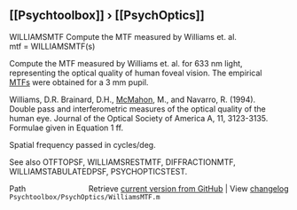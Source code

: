 ## [[Psychtoolbox]] &#8250; [[PsychOptics]]

WILLIAMSMTF  Compute the MTF measured by Williams et. al.  
   mtf = WILLIAMSMTF(s)  
  
   Compute the MTF measured by Williams et. al. for 633 nm light,  
   representing the optical quality of human foveal vision.  The empirical  
   [MTFs](MTFs) were obtained for a 3 mm pupil.  
  
   Williams, D.R. Brainard, D.H., [McMahon](McMahon), M., and Navarro, R. (1994).  
   Double pass and interferometric measures of the optical quality of the  
   human eye. Journal of the Optical Society of America A, 11, 3123-3135.  
   Formulae given in Equation 1 ff.  
  
   Spatial frequency passed in cycles/deg.  
  
   See also OTFTOPSF, WILLIAMSRESTMTF, DIFFRACTIONMTF,  
   WILLIAMSTABULATEDPSF, PSYCHOPTICSTEST.  




<div class="code_header" style="text-align:right;">
  <span style="float:left;">Path&nbsp;&nbsp;</span> <span class="counter">Retrieve <a href=
  "https://raw.github.com/Psychtoolbox-3/Psychtoolbox-3/beta/Psychtoolbox/PsychOptics/WilliamsMTF.m">current version from GitHub</a> | View <a href=
  "https://github.com/Psychtoolbox-3/Psychtoolbox-3/commits/beta/Psychtoolbox/PsychOptics/WilliamsMTF.m">changelog</a></span>
</div>
<div class="code">
  <code>Psychtoolbox/PsychOptics/WilliamsMTF.m</code>
</div>

